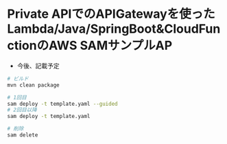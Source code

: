 # Private APIでのAPIGatewayを使ったLambda/Java/SpringBoot&CloudFunctionのAWS SAMサンプルAP

* 今後、記載予定

```sh
# ビルド
mvn clean package

# 1回目
sam deploy -t template.yaml --guided
# 2回目以降
sam deploy -t template.yaml

# 削除
sam delete
```

